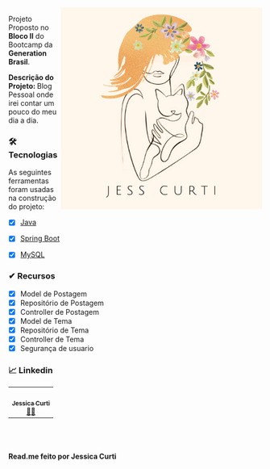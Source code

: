 <img src="https://github.com/Jess-Curti/Blog-Pessoal/blob/main/LogoBlog.png" min-width="400px" max-width="400px" width="400px" align="right" alt="Logo Jess">

<p align="left">Projeto Proposto no <strong>Bloco II</strong> do Bootcamp da <strong>Generation Brasil</strong>.
<br>
</p>
<p align="left"><strong>Descrição do Projeto: </strong> Blog Pessoal onde irei contar um pouco do meu dia a dia.
<br>
</p>


### 🛠 Tecnologias

As seguintes ferramentas foram usadas na construção do projeto:

- [x] [Java](https://www.java.com/pt-BR/)
- [x] [Spring Boot](https://start.spring.io/)
- [x] [MySQL](https://www.mysql.com/)


### ✔ **Recursos**

- [x] Model de Postagem 
- [x] Repositório de Postagem
- [x] Controller de Postagem
- [x] Model de Tema 
- [x] Repositório de Tema
- [x] Controller de Tema
- [x] Segurança de usuario

### 📈 **Linkedin**
<table>
  <tr>
    <td align="center"><a href="https://www.linkedin.com/in/jessicacurti/"><img style="border-radius: 50%;" src="https://media-exp1.licdn.com/dms/image/C4D03AQEd8P0BZDW0Pg/profile-displayphoto-shrink_200_200/0/1639740130657?e=1649289600&v=beta&t=n4Dd0Lu4OB278_abgPYN2JYTU18OaViqIPDH1JDv6Z0" width="100px;" alt=""/><br /><sub><b>Jessica Curti</b></sub></a><br /><a href="https://www.linkedin.com/in/jessicacurti/" title="Jessica Curti">👨‍💻</a></td>
  </tr>
</table>

<br><br>

#### Read.me feito por Jessica Curti
